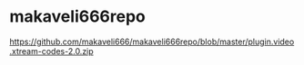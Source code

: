 # makaveli666repo

https://github.com/makaveli666/makaveli666repo/blob/master/plugin.video.xtream-codes-2.0.zip
